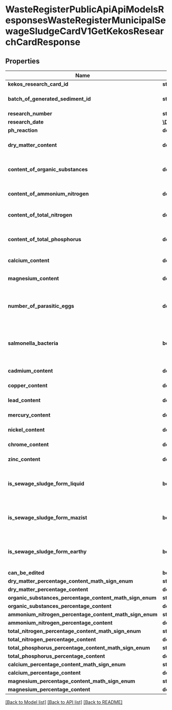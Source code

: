 # WasteRegisterPublicApiApiModelsResponsesWasteRegisterMunicipalSewageSludgeCardV1GetKekosResearchCardResponse

## Properties
Name | Type | Description | Notes
------------ | ------------- | ------------- | -------------
**kekos_research_card_id** | **string** | Id karty badań | [optional] 
**batch_of_generated_sediment_id** | **string** | Id wpisu wytworzone osady | [optional] 
**research_number** | **string** | Numer badania | [optional] 
**research_date** | [**\DateTime**](\DateTime.md) | Data badania | [optional] 
**ph_reaction** | **double** |  | [optional] 
**dry_matter_content** | **double** | Zawartość suchej masy [% s.m.] | [optional] 
**content_of_organic_substances** | **double** | Zawartość substancji organicznych [% s.m.] | [optional] 
**content_of_ammonium_nitrogen** | **double** | Zawartość azotu ogólnego [% s.m.] | [optional] 
**content_of_total_nitrogen** | **double** | w tym azotu amonowego[% s.m.] | [optional] 
**content_of_total_phosphorus** | **double** | Zawartość fosforu ogólnego [% s.m.] | [optional] 
**calcium_content** | **double** | Zawartość wapnia [% s.m.] | [optional] 
**magnesium_content** | **double** | Zawartość magnezu [% s.m.] | [optional] 
**number_of_parasitic_eggs** | **double** | Łączna liczba żywych jaj pasożytów [liczba/kg s.m osadu] | [optional] 
**salmonella_bacteria** | **bool** | Bakterie z rodzaju Salmonella w 100g osadów przeznaczonych do badań | [optional] 
**cadmium_content** | **double** | Kadm [mg/kg s.m.] | [optional] 
**copper_content** | **double** | Miedź [mg/kg s.m.] | [optional] 
**lead_content** | **double** | Ołów [mg/kg s.m.] | [optional] 
**mercury_content** | **double** | Rtęć [mg/kg s.m.] | [optional] 
**nickel_content** | **double** | Nikiel [mg/kg s.m.] | [optional] 
**chrome_content** | **double** | Chrom [mg/kg s.m.] | [optional] 
**zinc_content** | **double** | Cynk [mg/kg s.m.] | [optional] 
**is_sewage_sludge_form_liquid** | **bool** | Postać komunalnych osadów ściekowych: płynna | [optional] 
**is_sewage_sludge_form_mazist** | **bool** | Postać komunalnych osadów ściekowych: mazista | [optional] 
**is_sewage_sludge_form_earthy** | **bool** | Postać komunalnych osadów ściekowych: ziemista | [optional] 
**can_be_edited** | **bool** |  | [optional] 
**dry_matter_percentage_content_math_sign_enum** | **string** |  | [optional] 
**dry_matter_percentage_content** | **double** |  | [optional] 
**organic_substances_percentage_content_math_sign_enum** | **string** |  | [optional] 
**organic_substances_percentage_content** | **double** |  | [optional] 
**ammonium_nitrogen_percentage_content_math_sign_enum** | **string** |  | [optional] 
**ammonium_nitrogen_percentage_content** | **double** |  | [optional] 
**total_nitrogen_percentage_content_math_sign_enum** | **string** |  | [optional] 
**total_nitrogen_percentage_content** | **double** |  | [optional] 
**total_phosphorus_percentage_content_math_sign_enum** | **string** |  | [optional] 
**total_phosphorus_percentage_content** | **double** |  | [optional] 
**calcium_percentage_content_math_sign_enum** | **string** |  | [optional] 
**calcium_percentage_content** | **double** |  | [optional] 
**magnesium_percentage_content_math_sign_enum** | **string** |  | [optional] 
**magnesium_percentage_content** | **double** |  | [optional] 

[[Back to Model list]](../README.md#documentation-for-models) [[Back to API list]](../README.md#documentation-for-api-endpoints) [[Back to README]](../README.md)


